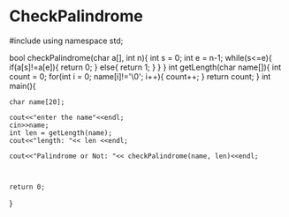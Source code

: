 # CheckPalindrome
#include<iostream>
using namespace std;



bool checkPalindrome(char a[], int n){
	int s = 0;
	int e = n-1;
	while(s<=e){
		if(a[s]!=a[e]){
			return 0;
		} else{
			return 1;
		}
	}
}
int getLength(char name[]){
	int count = 0;
	for(int i = 0; name[i]!='\0'; i++){
		count++;
	}
	return count;
}
int main(){
	
	char name[20];
	
	cout<<"enter the name"<<endl;
	cin>>name;
	int len = getLength(name);
	cout<<"length: "<< len <<endl;

	cout<<"Palindrome or Not: "<< checkPalindrome(name, len)<<endl;
	
	
	
	return 0;
}

